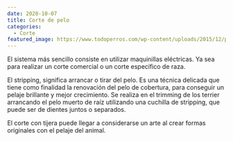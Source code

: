 ```yaml
---
date: 2020-10-07
title: Corte de pelo
categories:
  - Corte
featured_image: https://www.todoperros.com/wp-content/uploads/2015/12/peluqueria-canina-725x345.jpg
---
```


El sistema más sencillo consiste en utilizar maquinillas eléctricas. Ya sea para realizar un corte comercial o un corte específico de raza.

El stripping, significa arrancar o tirar del pelo. Es una técnica delicada que tiene como finalidad la renovación del pelo de cobertura, para conseguir un pelaje brillante y mejor crecimiento. Se realiza en el trimming de los terrier arrancando el pelo muerto de raíz utilizando una cuchilla de stripping, que puede ser de dientes juntos o separados.

El corte con tijera puede llegar a considerarse un arte al crear formas originales con el pelaje del animal.
